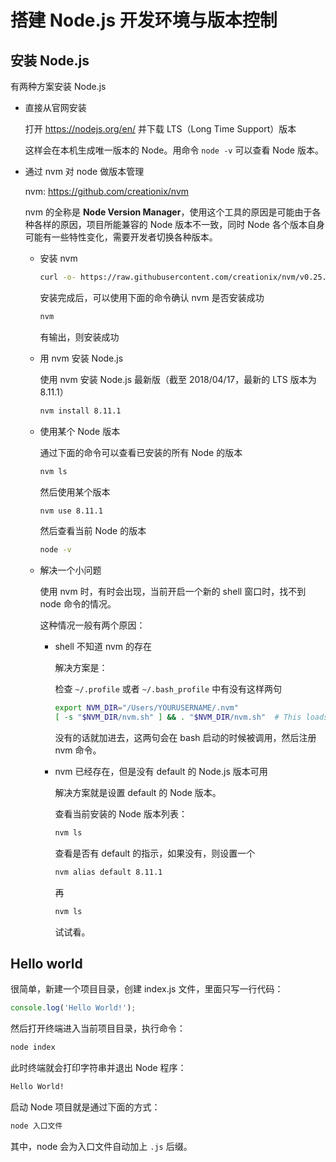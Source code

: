 # 搭建 Node.js 开发环境与版本控制

## 安装 Node.js

有两种方案安装 Node.js

+   直接从官网安装

    打开 https://nodejs.org/en/ 并下载 LTS（Long Time Support）版本

    这样会在本机生成唯一版本的 Node。用命令 `node -v` 可以查看 Node 版本。

+   通过 nvm 对 node 做版本管理

    nvm: https://github.com/creationix/nvm

    nvm 的全称是 **Node Version Manager**，使用这个工具的原因是可能由于各种各样的原因，项目所能兼容的 Node 版本不一致，同时 Node 各个版本自身可能有一些特性变化，需要开发者切换各种版本。

    +   安装 nvm

        ```bash
        curl -o- https://raw.githubusercontent.com/creationix/nvm/v0.25.2/install.sh | bash
        ```

        安装完成后，可以使用下面的命令确认 nvm 是否安装成功

        ```bash
        nvm
        ```

        有输出，则安装成功

    +   用 nvm 安装 Node.js

        使用 nvm 安装 Node.js 最新版（截至 2018/04/17，最新的 LTS 版本为 8.11.1）

        ```bash
        nvm install 8.11.1
        ```

    +   使用某个 Node 版本

        通过下面的命令可以查看已安装的所有 Node 的版本

        ```bash
        nvm ls
        ```

        然后使用某个版本

        ```bash
        nvm use 8.11.1
        ```

        然后查看当前 Node 的版本

        ```bash
        node -v
        ```

    +   解决一个小问题

        使用 nvm 时，有时会出现，当前开启一个新的 shell 窗口时，找不到 node 命令的情况。

        这种情况一般有两个原因：

        +   shell 不知道 nvm 的存在

            解决方案是：

            检查 `~/.profile` 或者 `~/.bash_profile` 中有没有这样两句

            ```bash
            export NVM_DIR="/Users/YOURUSERNAME/.nvm"
            [ -s "$NVM_DIR/nvm.sh" ] && . "$NVM_DIR/nvm.sh"  # This loads nvm
            ```

            没有的话就加进去，这两句会在 bash 启动的时候被调用，然后注册 nvm 命令。

        +   nvm 已经存在，但是没有 default 的 Node.js 版本可用

            解决方案就是设置 default 的 Node 版本。

            查看当前安装的 Node 版本列表：

            ```bash
            nvm ls
            ```

            查看是否有 default 的指示，如果没有，则设置一个

            ```bash
            nvm alias default 8.11.1
            ```

            再

            ```bash
            nvm ls
            ```

            试试看。

## Hello world

很简单，新建一个项目目录，创建 index.js 文件，里面只写一行代码：

```javascript
console.log('Hello World!');
```

然后打开终端进入当前项目目录，执行命令：

```bash
node index
```

此时终端就会打印字符串并退出 Node 程序：

```bash
Hello World!
```

启动 Node 项目就是通过下面的方式：

```bash
node 入口文件
```

其中，node 会为入口文件自动加上 `.js` 后缀。